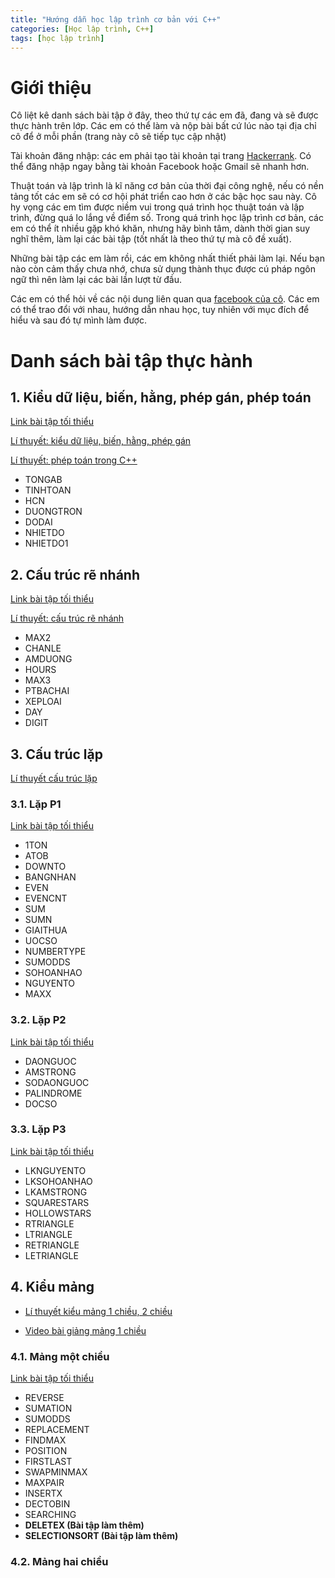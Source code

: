 ```yaml
---
title: "Hướng dẫn học lập trình cơ bản với C++"
categories: [Học lập trình, C++]
tags: [học lập trình]
---
```

# Giới thiệu

Cô liệt kê danh sách bài tập ở đây, theo thứ tự các em đã, đang và sẽ được thực hành trên lớp. Các em có thể làm và nộp bài bất cứ lúc nào tại địa chỉ cô để ở mỗi phần (trang này cô sẽ tiếp tục cập nhật)

Tài khoản đăng nhập: các em phải tạo tài khoản tại trang [Hackerrank](https://www.hackerrank.com). Có thể đăng nhập ngay bằng tài khoản Facebook hoặc Gmail sẽ nhanh hơn.

Thuật toán và lập trình là kĩ năng cơ bản của thời đại công nghệ, nếu có nền tảng tốt các em sẽ có cơ hội phát triển cao hơn ở các bậc học sau này. Cô hy vọng các em tìm được niềm vui trong quá trình học thuật toán và lập trình, đừng quá lo lắng về điểm số. Trong quá trình học lập trình cơ bản, các em có thể ít nhiều gặp khó khăn, nhưng hãy bình tâm, dành thời gian suy nghĩ thêm, làm lại các bài tập (tốt nhất là theo thứ tự mà cô đề xuất).  

Những bài tập các em làm rồi, các em không nhất thiết phải làm lại. Nếu bạn nào còn cảm thấy chưa nhớ, chưa sử dụng thành thục được cú pháp ngôn ngữ thì nên làm lại các bài lần lượt từ đầu.

Các em có thể hỏi về các nội dung liên quan qua [facebook của cô](https://www.facebook.com/hoang.ha.3914). Các em có thể trao đổi với nhau, hướng dẫn nhau học, tuy nhiên với mục đích để hiểu và sau đó tự mình làm được.

# Danh sách bài tập thực hành

## 1. Kiểu dữ liệu, biến, hằng, phép gán, phép toán

[Link bài tập tối thiểu](https://www.hackerrank.com/co-ban-1)

[Lí thuyết: kiểu dữ liệu, biến, hằng, phép gán](http://thomasabc.xyz/posts/li-thuyet-cpp-co-ban/)

[Lí thuyết: phép toán trong C++](http://thomasabc.xyz/posts/toan-tu-cpp/)

* TONGAB
* TINHTOAN
* HCN
* DUONGTRON
* DODAI
* NHIETDO
* NHIETDO1

## 2. Cấu trúc rẽ nhánh

[Link bài tập tối thiểu](https://www.hackerrank.com/cau-truc-re-nhanh)

[Lí thuyết: cấu trúc rẽ nhánh](http://thomasabc.xyz/posts/cau-truc-re-nhanh/)

* MAX2
* CHANLE
* AMDUONG
* HOURS
* MAX3
* PTBACHAI
* XEPLOAI
* DAY
* DIGIT

## 3. Cấu trúc lặp

[Lí thuyết cấu trúc lặp](http://thomasabc.xyz/posts/cau-truc-lap/)

### 3.1. Lặp P1

[Link bài tập tối thiểu](https://www.hackerrank.com/cau-truc-lap-1)

* 1TON
* ATOB
* DOWNTO
* BANGNHAN
* EVEN
* EVENCNT
* SUM
* SUMN
* GIAITHUA
* UOCSO
* NUMBERTYPE
* SUMODDS
* SOHOANHAO
* NGUYENTO
* MAXX

### 3.2. Lặp P2

[Link bài tập tối thiểu](https://www.hackerrank.com/cau-truc-lap-2)

* DAONGUOC
* AMSTRONG
* SODAONGUOC
* PALINDROME
* DOCSO

### 3.3. Lặp P3

[Link bài tập tối thiểu](https://www.hackerrank.com/cau-truc-lap-3)

* LKNGUYENTO
* LKSOHOANHAO
* LKAMSTRONG
* SQUARESTARS
* HOLLOWSTARS
* RTRIANGLE
* LTRIANGLE
* RETRIANGLE
* LETRIANGLE

## 4. Kiểu mảng

* [Lí thuyết kiểu mảng 1 chiều, 2 chiều](http://thomasabc.xyz/posts/kieu-mang/)

* [Video bài giảng mảng 1 chiều](https://youtu.be/5bazasTqi3E)

### 4.1. Mảng một chiều

[Link bài tập tối thiểu](https://www.hackerrank.com/mang-mot-chieu)

* REVERSE
* SUMATION
* SUMODDS
* REPLACEMENT
* FINDMAX
* POSITION
* FIRSTLAST
* SWAPMINMAX
* MAXPAIR
* INSERTX
* DECTOBIN
* SEARCHING
* **DELETEX (Bài tập làm thêm)**
* **SELECTIONSORT (Bài tập làm thêm)**

### 4.2. Mảng hai chiều

